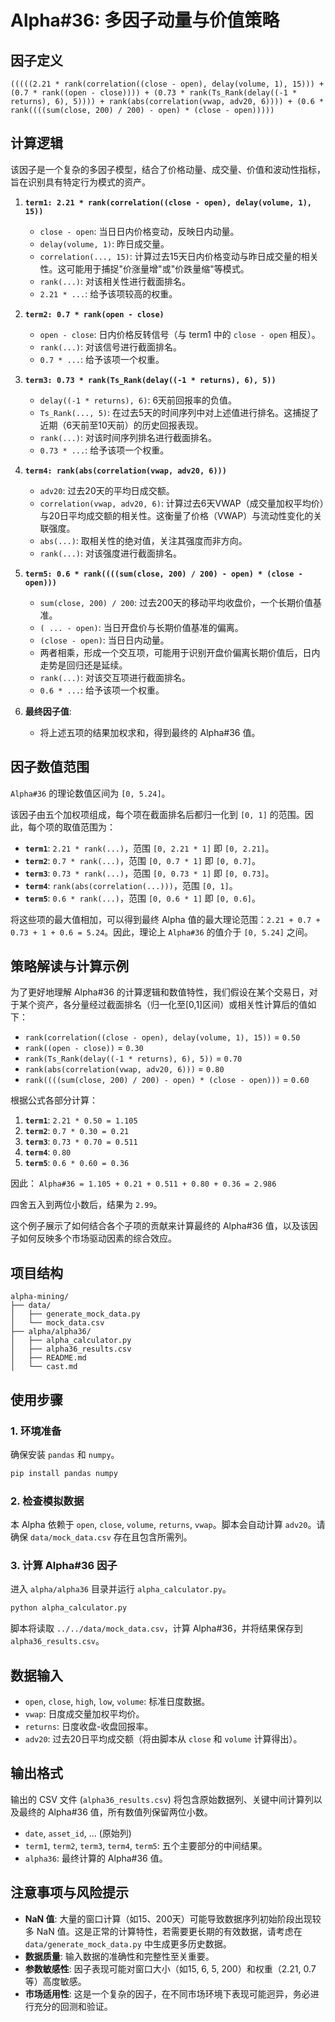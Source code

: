 # Alpha#36: 多因子动量与价值策略

## 因子定义

```
(((((2.21 * rank(correlation((close - open), delay(volume, 1), 15))) + (0.7 * rank((open - close)))) + (0.73 * rank(Ts_Rank(delay((-1 * returns), 6), 5)))) + rank(abs(correlation(vwap, adv20, 6)))) + (0.6 * rank((((sum(close, 200) / 200) - open) * (close - open)))))
```

## 计算逻辑

该因子是一个复杂的多因子模型，结合了价格动量、成交量、价值和波动性指标，旨在识别具有特定行为模式的资产。

1.  **`term1: 2.21 * rank(correlation((close - open), delay(volume, 1), 15))`**
    *   `close - open`: 当日日内价格变动，反映日内动量。
    *   `delay(volume, 1)`: 昨日成交量。
    *   `correlation(..., 15)`: 计算过去15天日内价格变动与昨日成交量的相关性。这可能用于捕捉"价涨量增"或"价跌量缩"等模式。
    *   `rank(...)`: 对该相关性进行截面排名。
    *   `2.21 * ...`: 给予该项较高的权重。

2.  **`term2: 0.7 * rank(open - close)`**
    *   `open - close`: 日内价格反转信号（与 term1 中的 `close - open` 相反）。
    *   `rank(...)`: 对该信号进行截面排名。
    *   `0.7 * ...`: 给予该项一个权重。

3.  **`term3: 0.73 * rank(Ts_Rank(delay((-1 * returns), 6), 5))`**
    *   `delay((-1 * returns), 6)`: 6天前回报率的负值。
    *   `Ts_Rank(..., 5)`: 在过去5天的时间序列中对上述值进行排名。这捕捉了近期（6天前至10天前）的历史回报表现。
    *   `rank(...)`: 对该时间序列排名进行截面排名。
    *   `0.73 * ...`: 给予该项一个权重。

4.  **`term4: rank(abs(correlation(vwap, adv20, 6)))`**
    *   `adv20`: 过去20天的平均日成交额。
    *   `correlation(vwap, adv20, 6)`: 计算过去6天VWAP（成交量加权平均价）与20日平均成交额的相关性。这衡量了价格（VWAP）与流动性变化的关联强度。
    *   `abs(...)`: 取相关性的绝对值，关注其强度而非方向。
    *   `rank(...)`: 对该强度进行截面排名。

5.  **`term5: 0.6 * rank((((sum(close, 200) / 200) - open) * (close - open)))`**
    *   `sum(close, 200) / 200`: 过去200天的移动平均收盘价，一个长期价值基准。
    *   `( ... - open)`: 当日开盘价与长期价值基准的偏离。
    *   `(close - open)`: 当日日内动量。
    *   两者相乘，形成一个交互项，可能用于识别开盘价偏离长期价值后，日内走势是回归还是延续。
    *   `rank(...)`: 对该交互项进行截面排名。
    *   `0.6 * ...`: 给予该项一个权重。

6.  **最终因子值**:
    *   将上述五项的结果加权求和，得到最终的 Alpha#36 值。

## 因子数值范围

`Alpha#36` 的理论数值区间为 `[0, 5.24]`。

该因子由五个加权项组成，每个项在截面排名后都归一化到 `[0, 1]` 的范围。因此，每个项的取值范围为：
*   **`term1`**: `2.21 * rank(...)`，范围 `[0, 2.21 * 1]` 即 `[0, 2.21]`。
*   **`term2`**: `0.7 * rank(...)`，范围 `[0, 0.7 * 1]` 即 `[0, 0.7]`。
*   **`term3`**: `0.73 * rank(...)`，范围 `[0, 0.73 * 1]` 即 `[0, 0.73]`。
*   **`term4`**: `rank(abs(correlation(...)))`，范围 `[0, 1]`。
*   **`term5`**: `0.6 * rank(...)`，范围 `[0, 0.6 * 1]` 即 `[0, 0.6]`。

将这些项的最大值相加，可以得到最终 Alpha 值的最大理论范围：`2.21 + 0.7 + 0.73 + 1 + 0.6 = 5.24`。因此，理论上 `Alpha#36` 的值介于 `[0, 5.24]` 之间。

## 策略解读与计算示例

为了更好地理解 Alpha#36 的计算逻辑和数值特性，我们假设在某个交易日，对于某个资产，各分量经过截面排名（归一化至[0,1]区间）或相关性计算后的值如下：

*   `rank(correlation((close - open), delay(volume, 1), 15))` = `0.50`
*   `rank((open - close))` = `0.30`
*   `rank(Ts_Rank(delay((-1 * returns), 6), 5))` = `0.70`
*   `rank(abs(correlation(vwap, adv20, 6)))` = `0.80`
*   `rank((((sum(close, 200) / 200) - open) * (close - open)))` = `0.60`

根据公式各部分计算：

1.  **`term1`**: `2.21 * 0.50 = 1.105`
2.  **`term2`**: `0.7 * 0.30 = 0.21`
3.  **`term3`**: `0.73 * 0.70 = 0.511`
4.  **`term4`**: `0.80`
5.  **`term5`**: `0.6 * 0.60 = 0.36`

因此：
`Alpha#36 = 1.105 + 0.21 + 0.511 + 0.80 + 0.36 = 2.986`

四舍五入到两位小数后，结果为 `2.99`。

这个例子展示了如何结合各个子项的贡献来计算最终的 Alpha#36 值，以及该因子如何反映多个市场驱动因素的综合效应。

## 项目结构

```
alpha-mining/
├── data/
│   ├── generate_mock_data.py
│   └── mock_data.csv
├── alpha/alpha36/
│   ├── alpha_calculator.py
│   ├── alpha36_results.csv
│   ├── README.md
│   └── cast.md
```

## 使用步骤

### 1. 环境准备
确保安装 `pandas` 和 `numpy`。
```bash
pip install pandas numpy
```

### 2. 检查模拟数据
本 Alpha 依赖于 `open`, `close`, `volume`, `returns`, `vwap`。脚本会自动计算 `adv20`。请确保 `data/mock_data.csv` 存在且包含所需列。

### 3. 计算 Alpha#36 因子
进入 `alpha/alpha36` 目录并运行 `alpha_calculator.py`。
```bash
python alpha_calculator.py
```
脚本将读取 `../../data/mock_data.csv`，计算 Alpha#36，并将结果保存到 `alpha36_results.csv`。

## 数据输入
*   `open`, `close`, `high`, `low`, `volume`: 标准日度数据。
*   `vwap`: 日度成交量加权平均价。
*   `returns`: 日度收盘-收盘回报率。
*   `adv20`: 过去20日平均成交额（将由脚本从 `close` 和 `volume` 计算得出）。

## 输出格式
输出的 CSV 文件 (`alpha36_results.csv`) 将包含原始数据列、关键中间计算列以及最终的 Alpha#36 值，所有数值列保留两位小数。
-   `date`, `asset_id`, ... (原始列)
-   `term1`, `term2`, `term3`, `term4`, `term5`: 五个主要部分的中间结果。
-   `alpha36`: 最终计算的 Alpha#36 值。

## 注意事项与风险提示
-   **NaN 值**: 大量的窗口计算（如15、200天）可能导致数据序列初始阶段出现较多 NaN 值。这是正常的计算特性，若需要更长期的有效数据，请考虑在 `data/generate_mock_data.py` 中生成更多历史数据。
-   **数据质量**: 输入数据的准确性和完整性至关重要。
-   **参数敏感性**: 因子表现可能对窗口大小（如15, 6, 5, 200）和权重（2.21, 0.7等）高度敏感。
-   **市场适用性**: 这是一个复杂的因子，在不同市场环境下表现可能迥异，务必进行充分的回测和验证。 